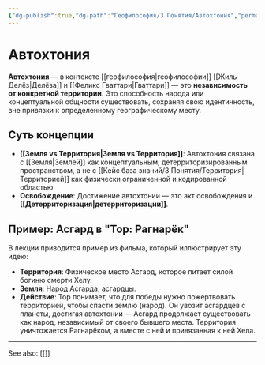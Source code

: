```yaml
---
{"dg-publish":true,"dg-path":"Геофилософия/3 Понятия/Автохтония","permalink":"/geofilosofiya/3-ponyatiya/avtohtoniya/"}
---
```


# Автохтония

**Автохтония** — в контексте [[геофилософия\|геофилософии]] [[Жиль Делёз\|Делёза]] и [[Феликс Гваттари\|Гваттари]] — это **независимость от конкретной территории**. Это способность народа или концептуальной общности существовать, сохраняя свою идентичность, вне привязки к определенному географическому месту.

## Суть концепции
- **[[Земля vs Территория\|Земля vs Территория]]**: Автохтония связана с [[Земля\|Землей]] как концептуальным, детерриторизированным пространством, а не с [[Кейс база знаний/3 Понятия/Территория\|Территорией]] как физически ограниченной и кодированной областью.
- **Освобождение**: Достижение автохтонии — это акт освобождения и **[[Детерриторизация\|детерриторизации]]**.

## Пример: Асгард в "Тор: Рагнарёк"
В лекции приводится пример из фильма, который иллюстрирует эту идею:
- **Территория**: Физическое место Асгард, которое питает силой богиню смерти Хелу.
- **Земля**: Народ Асгарда, асгардцы.
- **Действие**: Тор понимает, что для победы нужно пожертвовать территорией, чтобы спасти землю (народ). Он увозит асгардцев с планеты, достигая автохтонии — Асгард продолжает существовать как народ, независимый от своего бывшего места. Территория уничтожается Рагнарёком, а вместе с ней и привязанная к ней Хела.






---
See also:
[[]]
